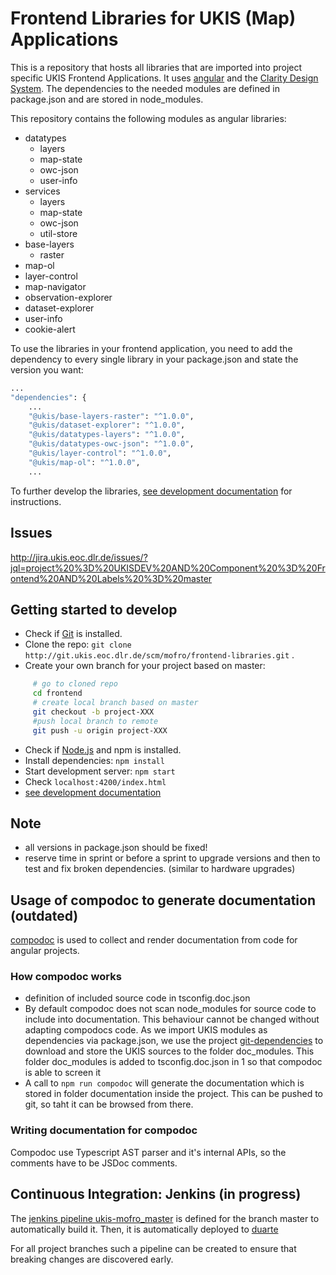 # Frontend Libraries for UKIS (Map) Applications

This is a repository that hosts all libraries that are imported into project specific UKIS Frontend Applications. 
It uses [angular](https://angular.io/) and the [Clarity Design System](https://vmware.github.io/clarity/).
The dependencies to the needed modules are defined in package.json and are stored in node_modules.  

This repository contains the following modules as angular libraries:
- datatypes
     - layers
     - map-state
     - owc-json
     - user-info
- services
     - layers
     - map-state
     - owc-json
     - util-store
- base-layers
     - raster
- map-ol
- layer-control
- map-navigator
- observation-explorer
- dataset-explorer
- user-info
- cookie-alert

To use the libraries in your frontend application, you need to add the dependency to every single library in your package.json and state the version you want: 
```bash
...
"dependencies": {
    ...
    "@ukis/base-layers-raster": "^1.0.0",
    "@ukis/dataset-explorer": "^1.0.0",
    "@ukis/datatypes-layers": "^1.0.0",
    "@ukis/datatypes-owc-json": "^1.0.0",
    "@ukis/layer-control": "^1.0.0",
    "@ukis/map-ol": "^1.0.0",
    ...
```

To further develop the libraries, [see development documentation](DEVELOPMENT.md) for instructions.

## Issues
 http://jira.ukis.eoc.dlr.de/issues/?jql=project%20%3D%20UKISDEV%20AND%20Component%20%3D%20Frontend%20AND%20Labels%20%3D%20master

## Getting started to develop
- Check if [Git](https://git-scm.com/) is installed.
- Clone the repo: `git clone http://git.ukis.eoc.dlr.de/scm/mofro/frontend-libraries.git` . 
- Create your own branch for your project based on master: 
```bash
     # go to cloned repo
     cd frontend
     # create local branch based on master
     git checkout -b project-XXX
     #push local branch to remote
     git push -u origin project-XXX
```
- Check if [Node.js](https://nodejs.org/) and npm is installed.
- Install dependencies: `npm install`
- Start development server: `npm start`
- Check `localhost:4200/index.html`
- [see development documentation](DEVELOPMENT.md)



## Note
- all versions in package.json should be fixed! 
- reserve time in sprint or before a sprint to upgrade versions and then to test and fix broken dependencies. (similar to hardware upgrades)

## Usage of compodoc to generate documentation (outdated)
[compodoc](https://github.com/compodoc/compodoc) is used to collect and render documentation from code for angular projects. 

### How compodoc works 

* definition of included source code in tsconfig.doc.json
* By default compodoc does not scan node_modules for source code to include into documentation. This behaviour cannot be changed without adapting compodocs code. As we import UKIS modules as dependencies via package.json, we use the project [git-dependencies](http://git.ukis.eoc.dlr.de/scm/admin/npm-git-dependencies.git) to download and store the UKIS sources to the folder doc_modules. This folder doc_modules is added to tsconfig.doc.json in 1 so that compodoc is able to screen it
* A call to `npm run compodoc` will generate the documentation which is stored in folder documentation inside the project. This can be pushed to git, so taht it can be browsed from there. 

### Writing documentation for compodoc

Compodoc use Typescript AST parser and it's internal APIs, so the comments have to be JSDoc comments. 


## Continuous Integration: Jenkins (in progress)

The [jenkins pipeline ukis-mofro_master](http://torres.eoc.dlr.de/job/ukis-mofro_master/) is defined for the branch master to automatically build it. Then, it is automatically deployed to [duarte](//duarte.eoc.dlr.de/master/) 

For all project branches such a pipeline can be created to ensure that breaking changes are discovered early.
